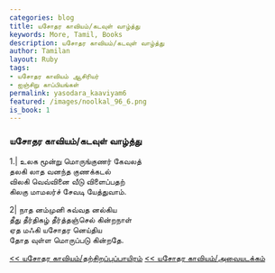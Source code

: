 ```yaml
---  
categories: blog  
title: யசோதர காவியம்/கடவுள் வாழ்த்து
keywords: More, Tamil, Books  
description: யசோதர காவியம்/கடவுள் வாழ்த்து
author: Tamilan  
layout: Ruby  
tags:     
- யசோதர காவியம் ஆசிரியர்
- ஐஞ்சிறு காப்பியங்கள்
permalink: yasodara_kaaviyam6  
featured: /images/noolkal_96_6.png  
is_book: 1
---  
```



### யசோதர காவியம்/கடவுள் வாழ்த்து

1.| உலக மூன்று மொருங்குணர் கேவலத்  
தலகி லாத வனந்த குணக்கடல்  
விலகி வெவ்வினை வீடு விளைப்பதற்  
கிலகு மாமலர்ச் சேவடி யேத்துவாம்.

2| நாத னம்முனி சுவ்வத னல்கிய  
தீது தீர்திகழ் தீர்த்தஞ்செல் கின்றநாள்  
ஏத மஃகி யசோதர னெய்திய  
தோத வுள்ள மொருப்படு கின்றதே.

[<< யசோதர காவியம்/தற்சிறப்புப்பாயிரம்](yasodara_kaaviyam5) [<< யசோதர காவியம்/அவையடக்கம்](yasodara_kaaviyam7)


